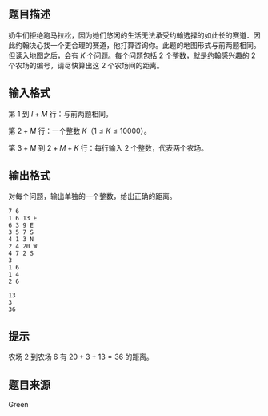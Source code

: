 ## 题目描述

奶牛们拒绝跑马拉松，因为她们悠闲的生活无法承受约翰选择的如此长的赛道．因此约翰决心找一个更合理的赛道，他打算咨询你。此题的地图形式与前两题相同。但读入地图之后，会有 $K$ 个问题。每个问题包括 $2$ 个整数，就是约翰感兴趣的 $2$ 个农场的编号，请尽快算出这 $2$ 个农场间的距离。

## 输入格式

第 $1$ 到 $I+M$ 行：与前两题相同。

第 $2+M$ 行：一个整数 $K$（$1≤K≤10000$）。

第 $3+M$ 到 $2+M+K$ 行：每行输入 $2$ 个整数，代表两个农场。

## 输出格式

对每个问题，输出单独的一个整数，给出正确的距离。

```input1
7 6
1 6 13 E
6 3 9 E
3 5 7 S
4 1 3 N
2 4 20 W
4 7 2 S
3
1 6
1 4
2 6
```

```output1
13
3
36
```

## 提示

农场 $2$ 到农场 $6$ 有 $20+3+13=36$ 的距离。

## 题目来源

Green
